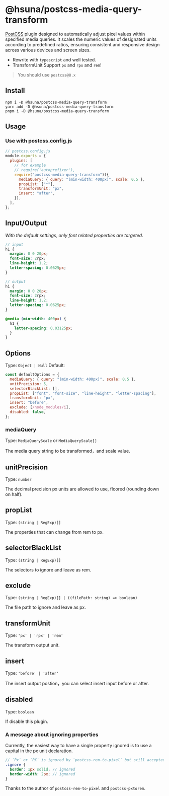 # @hsuna/postcss-media-query-transform

[PostCSS](https://github.com/ai/postcss) plugin designed to automatically adjust pixel values within specified media queries. It scales the numeric values of designated units according to predefined ratios, ensuring consistent and responsive design across various devices and screen sizes.

- Rewrite with `typescript` and well tested.
- TransformUnit Support `px` and `rpx` and `rem`!

> You should use `postcss@8.x`

## Install

```shell
npm i -D @hsuna/postcss-media-query-transform
yarn add -D @hsuna/postcss-media-query-transform
pnpm i -D @hsuna/postcss-media-query-transform
```

## Usage

### Use with postcss.config.js

```js
// postcss.config.js
module.exports = {
  plugins: [
    // for example
    // require('autoprefixer'),
    require("postcss-media-query-transform")({
      mediaQuery: { query: "(min-width: 400px)", scale: 0.5 },
      propList: ["*"],
      transformUnit: "px",
      insert: "after",
    }),
  ],
};
```

## Input/Output

_With the default settings, only font related properties are targeted._

```scss
// input
h1 {
  margin: 0 0 20px;
  font-size: 2rpx;
  line-height: 1.2;
  letter-spacing: 0.0625px;
}

// output
h1 {
  margin: 0 0 20px;
  font-size: 2rpx;
  line-height: 1.2;
  letter-spacing: 0.0625px;
}

@media (min-width: 400px) {
  h1 {
    letter-spacing: 0.03125px;
  }
}
```

## Options

Type: `Object | Null`
Default:

```js
const defaultOptions = {
  mediaQuery: { query: "(min-width: 400px)", scale: 0.5 },
  unitPrecision: 5,
  selectorBlackList: [],
  propList: ["font", "font-size", "line-height", "letter-spacing"],
  transformUnit: "px",
  insert: "before",
  exclude: [/node_modules/i],
  disabled: false,
};
```

### mediaQuery

Type: `MediaQueryScale` or `MediaQueryScale[]`

The media query string to be transformed，and scale value.

## unitPrecision

Type: `number`

The decimal precision px units are allowed to use, floored (rounding down on half).

## propList

Type: `(string | RegExp)[]`

The properties that can change from rem to px.

## selectorBlackList

Type: `(string | RegExp)[]`

The selectors to ignore and leave as rem.

## exclude

Type: `(string | RegExp)[] | ((filePath: string) => boolean)`

The file path to ignore and leave as px.

## transformUnit

Type: `'px' | 'rpx' | 'rem'`

The transform output unit.

## insert

Type: `'before' | 'after'`

The insert output postion，you can select insert input before or after.

## disabled

Type: `boolean`

If disable this plugin.

### A message about ignoring properties

Currently, the easiest way to have a single property ignored is to use a capital in the px unit declaration.

```scss
// `Px` or `PX` is ignored by `postcss-rem-to-pixel` but still accepted by browsers
.ignore {
  border: 1px solid; // ignored
  border-width: 2px; // ignored
}
```

Thanks to the author of `postcss-rem-to-pixel` and `postcss-pxtorem`.

